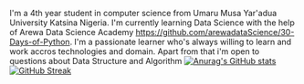 I'm a 4th year student in computer science from Umaru Musa Yar'adua University Katsina Nigeria. 
I'm currently learning Data Science with the help of Arewa Data Science Academy https://github.com/arewadataScience/30-Days-of-Python.
I'm a passionate learner who's always willing to learn and work accros technologies and domain.
Apart from that i'm open to questions about Data Structure and Algorithm
[![Anurag's GitHub stats](https://github-readme-stats.vercel.app/api?username=lurwan2107)](https://github.com/anuraghazra/github-readme-stats)
[![GitHub Streak](https://github-readme-streak-stats.herokuapp.com/?user=lurwan2107)](https://git.io/streak-stats)



